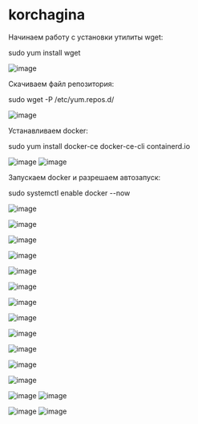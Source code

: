 # korchagina

Начинаем работу с установки утилиты wget:

sudo yum install wget

![image](https://github.com/user-attachments/assets/3c3d630d-bc97-48bd-b85d-585573da215d)

Скачиваем файл репозитория:

sudo wget -P /etc/yum.repos.d/

![image](https://github.com/user-attachments/assets/eef00eb9-303e-4ec7-b752-fd6bc7700a2a)

Устанавливаем docker:

sudo yum install docker-ce docker-ce-cli containerd.io

![image](https://github.com/user-attachments/assets/1c0e3aff-ab1b-412a-8549-7feafca68200)
![image](https://github.com/user-attachments/assets/c6f7afbf-a111-46a1-845c-1eb3f9264b82)

Запускаем docker и разрешаем автозапуск:

sudo systemctl enable docker --now

![image](https://github.com/user-attachments/assets/5ccdadc9-20da-49d3-87a2-eb9b01f8a46b)


![image](https://github.com/user-attachments/assets/323406a0-3f01-4205-81e8-b3c9d18f2bce)


![image](https://github.com/user-attachments/assets/a6b8e225-7d2b-42cf-8908-f8a7abde9352)


![image](https://github.com/user-attachments/assets/79591ce8-d89f-452d-83c9-7918f0a68f1a)


![image](https://github.com/user-attachments/assets/50f4b3b5-44b0-4ca0-818f-903fab2ae4c8)


![image](https://github.com/user-attachments/assets/82fa5cd4-254d-4309-a9f7-74d6d2f5b839)


![image](https://github.com/user-attachments/assets/4f734f26-5ca6-49f2-85c1-1f37633a6c2e)


![image](https://github.com/user-attachments/assets/26a4e176-51d2-41bc-ad20-73c8f8e0b8a1)


![image](https://github.com/user-attachments/assets/ba26e191-3da2-4a30-90ff-794e56980bc8)


![image](https://github.com/user-attachments/assets/5f599b7b-5d6e-432d-b52a-f2eab20e8955)


![image](https://github.com/user-attachments/assets/d174d1c1-ba05-4d74-9fa0-77083cbdd547)


![image](https://github.com/user-attachments/assets/53c88747-7627-48f9-b368-58cd15bb32bf)



![image](https://github.com/user-attachments/assets/2022042b-0b92-45e8-a1f0-f8a0b172f723)
![image](https://github.com/user-attachments/assets/f63284ad-7ec5-4b88-982b-623388effbe3)


![image](https://github.com/user-attachments/assets/fed6e754-011f-499b-8df2-8d9a6dfb66c3)
![image](https://github.com/user-attachments/assets/375b6bc4-6d93-49bc-b02a-832b90ecfe5e)


